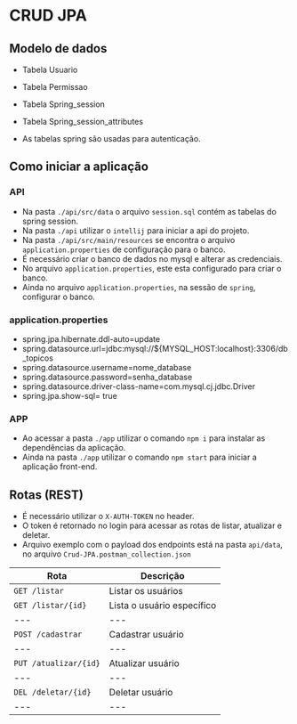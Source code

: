 # CRUD JPA

## Modelo de dados
- Tabela Usuario
- Tabela Permissao
- Tabela Spring_session
- Tabela Spring_session_attributes

- As tabelas spring são usadas para autenticação.

## Como iniciar a aplicação
### API
- Na pasta `./api/src/data` o arquivo `session.sql` contém as tabelas do spring session.
- Na pasta `./api` utilizar o `intellij` para iniciar a api do projeto.
- Na pasta `./api/src/main/resources` se encontra o arquivo `application.properties` de configuração para o banco.
- É necessário criar o banco de dados no mysql e alterar as credenciais.
- No arquivo `application.properties`, este esta configurado para criar o banco.
- Ainda no arquivo `application.properties`, na sessão de `spring`, configurar o banco.

### application.properties
- spring.jpa.hibernate.ddl-auto=update
- spring.datasource.url=jdbc:mysql://${MYSQL_HOST:localhost}:3306/db_topicos
- spring.datasource.username=nome_database
- spring.datasource.password=senha_database
- spring.datasource.driver-class-name=com.mysql.cj.jdbc.Driver
- spring.jpa.show-sql= true

### APP
- Ao acessar a pasta `./app` utilizar o comando `npm i` para instalar as dependências da aplicação.
- Ainda na pasta `./app` utilizar o comando `npm start` para iniciar a aplicação front-end.

## Rotas (REST)
- É necessário utilizar o `X-AUTH-TOKEN` no header.
- O token é retornado no login para acessar as rotas de listar, atualizar e deletar.
- Arquivo exemplo com o payload dos endpoints está na pasta `api/data`, no arquivo `Crud-JPA.postman_collection.json`

| Rota | Descrição |
| --- | --- |
| `GET /listar` | Listar os usuários |
| `GET /listar/{id}` | Lista o usuário específico |
| --- | --- |
| `POST /cadastrar` | Cadastrar usuário |
| --- | --- |
| `PUT /atualizar/{id}` | Atualizar usuário |
| --- | --- |
| `DEL /deletar/{id}` | Deletar usuário |
| --- | --- |
